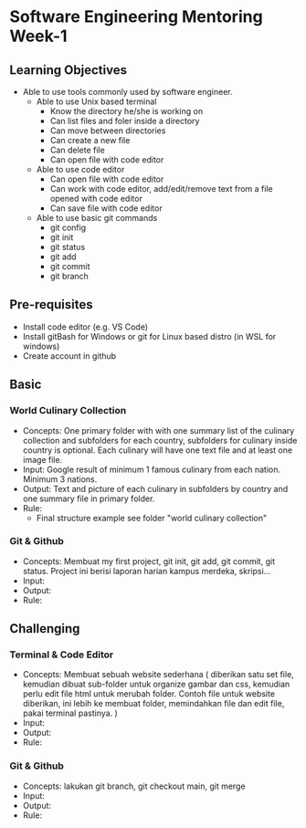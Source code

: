 # Software Engineering Mentoring Week-1

## Learning Objectives

- Able to use tools commonly used by software engineer.
  - Able to use Unix based terminal
    - Know the directory he/she is working on
    - Can list files and foler inside a directory
    - Can move between directories
    - Can create a new file
    - Can delete file
    - Can open file with code editor
  - Able to use code editor
    - Can open file with code editor
    - Can work with code editor, add/edit/remove text from a file opened with code editor
    - Can save file with code editor
  - Able to use basic git commands
    - git config
    - git init
    - git status
    - git add
    - git commit
    - git branch

## Pre-requisites

- Install code editor (e.g. VS Code)
- Install gitBash for Windows or git for Linux based distro (in WSL for windows)
- Create account in github

## Basic

### World Culinary Collection
- Concepts: One primary folder with with one summary list of the culinary collection and subfolders for each country, subfolders for culinary inside country is optional. Each culinary will have one text file and at least one image file.
- Input: Google result of minimum 1 famous culinary from each nation. Minimum 3 nations.
- Output: Text and picture of each culinary in subfolders by country and one summary file in primary folder.
- Rule: 
  - Final structure example see folder "world culinary collection"

### Git & Github
- Concepts: Membuat my first project, git init, git add, git commit, git status. Project ini berisi laporan harian kampus merdeka, skripsi... 
- Input:
- Output:
- Rule:

## Challenging

### Terminal & Code Editor
- Concepts: Membuat sebuah website sederhana ( diberikan satu set file, kemudian dibuat sub-folder untuk organize gambar dan css, kemudian perlu edit file html untuk merubah folder. Contoh file untuk website diberikan, ini lebih ke membuat folder, memindahkan file dan edit file, pakai terminal pastinya. )
- Input:
- Output:
- Rule:

### Git & Github
- Concepts: lakukan git branch,  git checkout main, git merge
- Input:
- Output:
- Rule:

